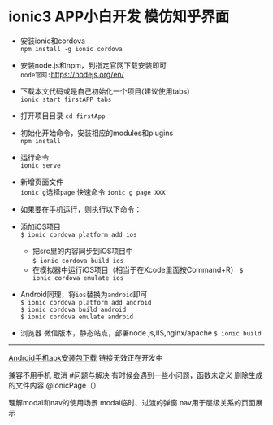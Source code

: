 # ionic3 APP小白开发 模仿知乎界面

* 安装ionic和cordova <br>
`npm install -g ionic cordova`

* 安装node.js和npm，到指定官网下载安装即可<br>
`node官网:`https://nodejs.org/en/

* 下载本文代码或是自己初始化一个项目(建议使用tabs）<br>
`ionic start firstAPP tabs`

* 打开项目目录 
`cd firstApp`

* 初始化开始命令，安装相应的modules和plugins <br>
`npm install`

* 运行命令 <br>
`ionic serve`

* 新增页面文件<br>
`ionic g`选择`page`
快速命令 `ionic g page XXX`



* 如果要在手机运行，则执行以下命令： 
 
- 添加iOS项目  
    `$ ionic cordova platform add ios`  
    - 把src里的内容同步到iOS项目中  
    `$ ionic cordova build ios`  
    - 在模拟器中运行iOS项目（相当于在Xcode里面按Command+R）
    `$ ionic cordova emulate ios`  
  
- Android同理，将`ios`替换为`android`即可  
    `$ ionic cordova platform add android`  
    `$ ionic cordova build android`  
    `$ ionic cordova emulate android`  

- 浏览器 微信版本，静态站点，部署node.js,IIS,nginx/apache
    `$ ionic build`


***
[Android手机apk安装包下载](APP开发中)
链接无效正在开发中

兼容不用手机
<span ionic-text color="primary" showWhen="ios">取消</span>
<ion-icon name="md-close" showWhen="android"></ion-icon>
#问题与解决
有时候会遇到一些小问题，函数未定义
删除生成的文件内容 @IonicPage（）

理解modal和nav的使用场景
modal临时、过渡的弹窗
nav用于层级关系的页面展示 
